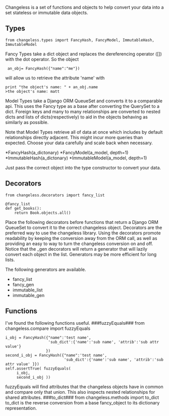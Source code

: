 Changeless is a set of functions and objects to help convert your data into a set stateless or immutable data objects.

Types
-----
    from changeless.types import FancyHash, FancyModel, ImmutableHash, ImmutableModel

Fancy Types take a dict object and replaces the dereferencing operator ([]) with the dot operator.  So the object

     an_obj= FancyHash({"name":"me"}) 

will allow us to retrieve the attribute 'name' with

    print "the object's name: " + an_obj.name
    >the object's name: matt

 
Model Types take a Django ORM QueueSet and converts it to a comparable api.  This uses the Fancy type as a base after converting the QuerySet to a dict.  Foreign keys and many to many relationships are converted to nested dicts and lists of dicts(respectively) to aid in the objects behaving as similarly as possible.  

Note that Model Types retrieve all of data at once which includes by default relationships directly adjacent.  This might incur more queries than expected.  Choose your data carefully and scale back when necessary. 

*FancyHash(a_dictonary)
*FancyModel(a_model, depth=1)
*ImmutableHash(a_dictonary)
*ImmutableModel(a_model, depth=1)

Just pass the correct object into the type constructor to convert your data.


Decorators
----------
    from changeless.decorators import fancy_list

    @fancy_list
    def get_books():
        return Book.objects.all()

Place the following decorators before functions that return a Django ORM QueueSet to convert it to the correct changeless object.  Decorators are the preferred way to use the changeless library.  Using the decorators promote readability by keeping the conversion away from the ORM call, as well as providing an easy to way to turn the changeless conversion on and off.  Notice that the _gen decorators will return a generator that will lazily convert each object in the list.  Generators may be more efficient for long lists.

The following generators are available.  
* fancy_list
* fancy_gen
* immutable_list
* immutable_gen

Functions
----------
I've found the following functions useful.
###fuzzyEquals###
    from changeless.compare import fuzzyEquals

    i_obj = FancyHash({"name":'test name', 
                       'sub_dict':{'name':'sub name', 'attrib':'sub attr value'}
                      })
    second_i_obj = FancyHash({"name":'test name', 
                              'sub_dict':{'name':'sub name', 'attrib':'sub attr value' }})
    self.assertTrue( fuzzyEquals(
         i_obj,
         second_i_obj ))

fuzzyEquals will find attributes that the changeless objects have in common and compare only that union.  This also inspects nested relationships for shared attributes.
###to_dict###
    from changeless.methods import to_dict
to_dict is the reverse conversion from a base fancy_object to its dictionary representation.



